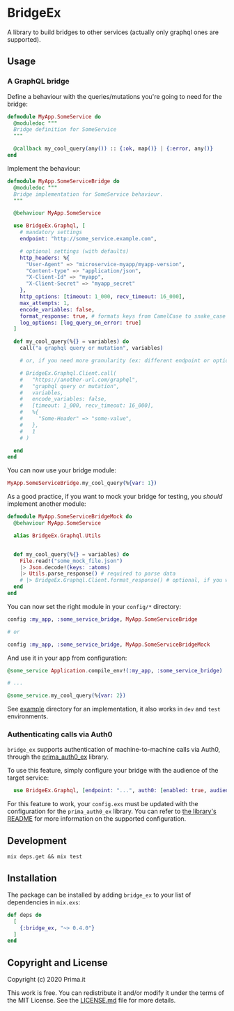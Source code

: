 # BridgeEx

A library to build bridges to other services (actually only graphql ones are supported).

## Usage

### A GraphQL bridge

Define a behaviour with the queries/mutations you're going to need for the bridge:

```elixir
defmodule MyApp.SomeService do
  @moduledoc """
  Bridge definition for SomeService
  """

  @callback my_cool_query(any()) :: {:ok, map()} | {:error, any()}
end
```

Implement the behaviour:

```elixir
defmodule MyApp.SomeServiceBridge do
  @moduledoc """
  Bridge implementation for SomeService behaviour.
  """

  @behaviour MyApp.SomeService

  use BridgeEx.Graphql, [
    # mandatory settings
    endpoint: "http://some_service.example.com",

    # optional settings (with defaults)
    http_headers: %{
      "User-Agent" => "microservice-myapp/myapp-version",
      "Content-type" => "application/json",
      "X-Client-Id" => "myapp",
      "X-Client-Secret" => "myapp_secret"
    },
    http_options: [timeout: 1_000, recv_timeout: 16_000],
    max_attempts: 1,
    encode_variables: false,
    format_response: true, # formats keys from CamelCase to snake_case
    log_options: [log_query_on_error: true]
  ]

  def my_cool_query(%{} = variables) do
    call("a graphql query or mutation", variables)

    # or, if you need more granularity (ex: different endpoint or options):

    # BridgeEx.Graphql.Client.call(
    #   "https://another-url.com/graphql",
    #   "graphql query or mutation",
    #   variables,
    #   encode_variables: false,
    #   [timeout: 1_000, recv_timeout: 16_000],
    #   %{
    #     "Some-Header" => "some-value",
    #   },
    #   1
    # )

  end
end
```

You can now use your bridge module:

```elixir
MyApp.SomeServiceBridge.my_cool_query(%{var: 1})
```

As a good practice, if you want to mock your bridge for testing, you _should_ implement another module:

```elixir
defmodule MyApp.SomeServiceBridgeMock do
  @behaviour MyApp.SomeService

  alias BridgeEx.Graphql.Utils


  def my_cool_query(%{} = variables) do
    File.read!("some_mock_file.json")
    |> Json.decode!(keys: :atoms)
    |> Utils.parse_response() # required to parse data
    # |> BridgeEx.Graphql.Client.format_response() # optional, if you want to format response
  end
end
```

You can now set the right module in your `config/*` directory:

```elixir
config :my_app, :some_service_bridge, MyApp.SomeServiceBridge

# or

config :my_app, :some_service_bridge, MyApp.SomeServiceBridgeMock
```

And use it in your app from configuration:

```elixir
@some_service Application.compile_env!(:my_app, :some_service_bridge)

# ...

@some_service.my_cool_query(%{var: 2})
```

See [example](example) directory for an implementation, it also works in `dev` and `test` environments.

### Authenticating calls via Auth0

`bridge_ex` supports authentication of machine-to-machine calls via Auth0, through the [prima_auth0_ex](https://github.com/primait/auth0_ex) library.

To use this feature, simply configure your bridge with the audience of the target service:

```elixir
  use BridgeEx.Graphql, [endpoint: "...", auth0: [enabled: true, audience: "target_audience"]]
```

For this feature to work, your `config.exs` must be updated with the configuration for the `prima_auth0_ex` library.
You can refer to [the library's README](https://github.com/primait/auth0_ex/blob/master/README.md#configuration) for more information on the supported configuration.

## Development

`mix deps.get && mix test`

## Installation

The package can be installed by adding `bridge_ex` to your list of dependencies in `mix.exs`:

```elixir
def deps do
  [
    {:bridge_ex, "~> 0.4.0"}
  ]
end
```

## Copyright and License

Copyright (c) 2020 Prima.it

This work is free. You can redistribute it and/or modify it under the
terms of the MIT License. See the [LICENSE.md](./LICENSE.md) file for more details.
